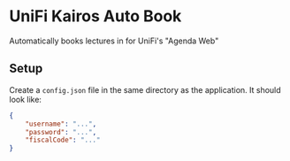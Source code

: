 # UniFi Kairos Auto Book

Automatically books lectures in for UniFi's "Agenda Web"

## Setup

Create a `config.json` file in the same directory as the application. It should look like:
```json
{
    "username": "...",
    "password": "...",
    "fiscalCode": "..."
}
```